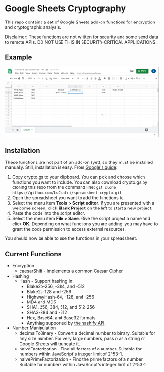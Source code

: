 # Google Sheets Cryptography
This repo contains a set of Google Sheets add-on functions for encryption and cryptographic analysis.

Disclaimer: These functions are not written for security and some send data to remote APIs.  DO NOT USE THIS IN SECURITY-CRITICAL APPLICATIONS.
## Example
![](recording.gif)
## Installation
These functions are not part of an add-on (yet), so they must be installed manually.  Still, installation is easy.  From [Google's guide](https://developers.google.com/apps-script/guides/sheets/functions):
1. Copy crypto.gs to your clipboard.  You can pick and choose which functions you want to include.  You can also download crypto.gs by cloning this repo from the command line: `git clone https://github.com/LuChatri/spreadsheet-crypto.git`
2. Open the spreadsheet you want to add the functions to.
3. Select the menu item **Tools > Script editor**. If you are presented with a welcome screen, click **Blank Project** on the left to start a new project.
4. Paste the code into the script editor.
5. Select the menu item **File > Save**. Give the script project a name and click **OK**.  Depending on what functions you are adding, you may have to grant the code permission to access external resources.

You should now be able to use the functions in your spreadsheet.
## Current Functions
- Encryption
  - caesarShift - Implements a common Caesar Cipher
- Hashing
  - Hash - Support hashing in:
     - Blake2b-256, -384, and -512
     - Blake2s-128 and -256
     - HighwayHash-64, -128, and -256
     - MD4 and MD5
     - SHA1, 256, 384, 512, and 512-256
     - SHA3-384 and -512
     - Hex, Base64, and Base32 formats
     - Anything supported by [the hashify API](https://hashify.net/).
- Number Manipulation
  - decimalToBinary - Convert a decimal number to binary.  Suitable for any size number.  For very large numbers, pass *n* as a string or Google Sheets will truncate it.
  - naiveFactorization - Find all factors of a number.  Suitable for numbers within JavaScript's integer limit of 2^53-1.
  - naivePrimeFactorization - Find the prime factors of a number.  Suitable for numbers within JavaScript's integer limit of 2^53-1

